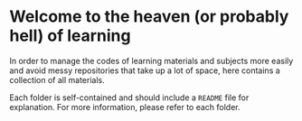 # Welcome to the heaven (or probably hell) of learning

In order to manage the codes of learning materials and subjects more easily and avoid messy repositories that take up a lot of space, here contains a collection of all materials.

Each folder is self-contained and should include a `README` file for explanation. For more information, please refer to each folder.
